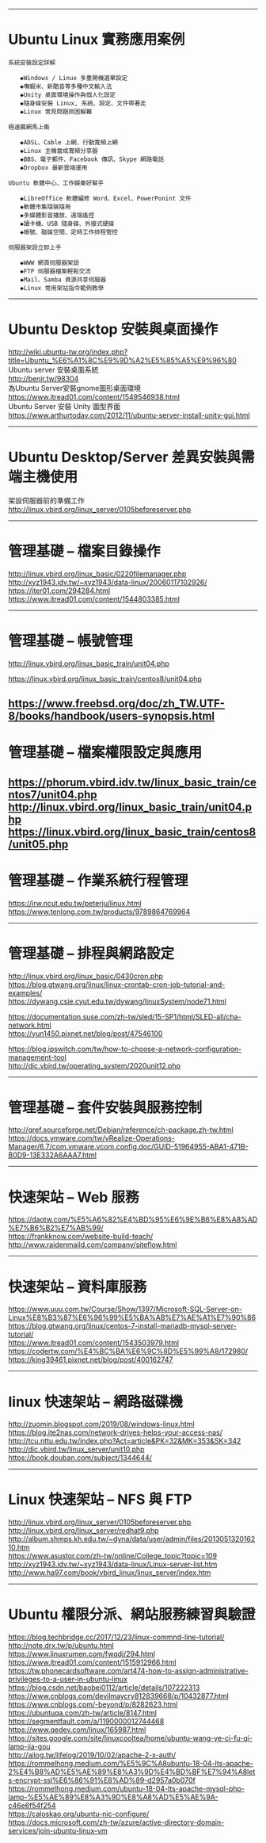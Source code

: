 -----------------------------------------------------------------------
Ubuntu Linux 實務應用案例
=================================================================== 
```
系統安裝設定詳解

　　◆Windows / Linux 多重開機選單設定
　　◆嘸蝦米、新酷音等多種中文輸入法
　　◆Unity 桌面環境操作與個人化設定
　　◆隨身碟安裝 Linux, 系統、設定、文件帶著走
　　◆Linux 常見問題排困解難

極速飆網馬上衝

　　◆ADSL、Cable 上網、行動寬頻上網
　　◆Linux 主機當成寬頻分享器
　　◆BBS、電子郵件、Facebook 傳訊、Skype 網路電話
　　◆Dropbox 最新雲端運用

Ubuntu 軟體中心、工作娛樂好幫手

　　◆LibreOffice 軟體編修 Word、Excel、PowerPonint 文件
　　◆軟體市集隨裝隨用
　　◆多媒體影音播放、遠端遙控
　　◆讀卡機、USB 隨身碟、外接式硬碟
　　◆帳號、磁碟空間、定時工作排程管控

伺服器架設立即上手

　　◆WWW 網頁伺服器架設
　　◆FTP 伺服器檔案輕鬆交流
　　◆Mail、Samba 資源共享伺服器
　　◆Linux 常用架站指令範例教學

```
-----------------------------------------------------------------------
Ubuntu Desktop 安裝與桌面操作
===================================================================

http://wiki.ubuntu-tw.org/index.php?title=Ubuntu_%E6%A1%8C%E9%9D%A2%E5%85%A5%E9%96%80   
Ubuntu server 安裝桌面系統   
http://benjr.tw/98304   
為Ubuntu Server安裝gnome圖形桌面環境   
https://www.itread01.com/content/1549546938.html   
Ubuntu Server 安裝 Unity 圖型界面   
https://www.arthurtoday.com/2012/11/ubuntu-server-install-unity-gui.html   

-----------------------------------------------------------------------
Ubuntu Desktop/Server 差異安裝與需端主機使用
===================================================================
架設伺服器前的準備工作   
http://linux.vbird.org/linux_server/0105beforeserver.php   

-----------------------------------------------------------------------
管理基礎 – 檔案目錄操作
===================================================================

http://linux.vbird.org/linux_basic/0220filemanager.php   
http://xyz1943.idv.tw/~xyz1943/data-linux/20060117102926/   
https://iter01.com/294284.html   
https://www.itread01.com/content/1544803385.html   



-----------------------------------------------------------------------
管理基礎 – 帳號管理
===================================================================

http://linux.vbird.org/linux_basic_train/unit04.php   

https://linux.vbird.org/linux_basic_train/centos8/unit04.php   

https://www.freebsd.org/doc/zh_TW.UTF-8/books/handbook/users-synopsis.html   
-----------------------------------------------------------------------
管理基礎 – 檔案權限設定與應用
===================================================================
https://phorum.vbird.idv.tw/linux_basic_train/centos7/unit04.php   
http://linux.vbird.org/linux_basic_train/unit04.php   
https://linux.vbird.org/linux_basic_train/centos8/unit05.php   
-----------------------------------------------------------------------
管理基礎 – 作業系統行程管理
===================================================================
https://irw.ncut.edu.tw/peterju/linux.html   
https://www.tenlong.com.tw/products/9789864769964   


-----------------------------------------------------------------------
管理基礎 – 排程與網路設定
===================================================================
http://linux.vbird.org/linux_basic/0430cron.php   
https://blog.gtwang.org/linux/linux-crontab-cron-job-tutorial-and-examples/   
https://dywang.csie.cyut.edu.tw/dywang/linuxSystem/node71.html   

https://documentation.suse.com/zh-tw/sled/15-SP1/html/SLED-all/cha-network.html   
https://yun1450.pixnet.net/blog/post/47546100   

https://blog.ipswitch.com/tw/how-to-choose-a-network-configuration-management-tool   
http://dic.vbird.tw/operating_system/2020unit12.php   

-----------------------------------------------------------------------
管理基礎 – 套件安裝與服務控制
===================================================================

http://qref.sourceforge.net/Debian/reference/ch-package.zh-tw.html   
https://docs.vmware.com/tw/vRealize-Operations-Manager/6.7/com.vmware.vcom.config.doc/GUID-51964955-ABA1-471B-B0D9-13E332A6AAA7.html   



-----------------------------------------------------------------------
快速架站 – Web 服務
===================================================================
https://daotw.com/%E5%A6%82%E4%BD%95%E6%9E%B6%E8%A8%AD%E7%B6%B2%E7%AB%99/   
https://frankknow.com/website-build-teach/   
http://www.raidenmaild.com/company/siteflow.html   

-----------------------------------------------------------------------
快速架站 – 資料庫服務
===================================================================
https://www.uuu.com.tw/Course/Show/1397/Microsoft-SQL-Server-on-Linux%E8%B3%87%E6%96%99%E5%BA%AB%E7%AE%A1%E7%90%86   
https://blog.gtwang.org/linux/centos-7-install-mariadb-mysql-server-tutorial/   
https://www.itread01.com/content/1543503979.html   
https://codertw.com/%E4%BC%BA%E6%9C%8D%E5%99%A8/172980/   
https://king39461.pixnet.net/blog/post/400162747   

-----------------------------------------------------------------------
linux 快速架站 – 網路磁碟機
===================================================================
http://zuomin.blogspot.com/2019/08/windows-linux.html   
https://blog.ite2nas.com/network-drives-helps-your-access-nas/   
http://tcu.nttu.edu.tw/index.php?Act=article&PK=32&MK=353&SK=342   
http://dic.vbird.tw/linux_server/unit10.php   
https://book.douban.com/subject/1344644/   



-----------------------------------------------------------------------
Linux 快速架站 – NFS 與 FTP
===================================================================
http://linux.vbird.org/linux_server/0105beforeserver.php   
http://linux.vbird.org/linux_server/redhat9.php   
http://album.shmps.kh.edu.tw/~dyna/data/user/admin/files/201305132016210.htm   
https://www.asustor.com/zh-tw/online/College_topic?topic=109   
http://xyz1943.idv.tw/~xyz1943/data-linux/Linux-server-list.htm   
http://www.ha97.com/book/vbird_linux/linux_server/index.htm   



-----------------------------------------------------------------------
Ubuntu 權限分派、網站服務練習與驗證
===================================================================
https://blog.techbridge.cc/2017/12/23/linux-commnd-line-tutorial/   
http://note.drx.tw/p/ubuntu.html   
https://www.linuxrumen.com/fwqdj/294.html   
https://www.itread01.com/content/1515912966.html   
https://tw.phonecardsoftware.com/art474-how-to-assign-administrative-privileges-to-a-user-in-ubuntu-linux   
https://blog.csdn.net/baobei0112/article/details/107222313   
https://www.cnblogs.com/devilmaycry812839668/p/10432877.html   
https://www.cnblogs.com/-beyond/p/8282623.html   
https://ubuntuqa.com/zh-tw/article/8147.html   
https://segmentfault.com/a/1190000012744468   
https://www.qedev.com/linux/165987.html   
https://sites.google.com/site/linuxcooltea/home/ubuntu-wang-ye-ci-fu-qi-lamp-jia-gou   
http://ailog.tw/lifelog/2019/10/02/apache-2-x-auth/   
https://rommelhong.medium.com/%E5%9C%A8ubuntu-18-04-lts-apache-2%E4%B8%AD%E5%AE%89%E8%A3%9D%E4%BD%BF%E7%94%A8lets-encrypt-ssl%E6%86%91%E8%AD%89-d2957a0b070f   
https://rommelhong.medium.com/ubuntu-18-04-lts-apache-mysql-php-lamp-%E5%AE%89%E8%A3%9D%E8%A8%AD%E5%AE%9A-c46e6f54f254   
https://caloskao.org/ubuntu-nic-configure/   
https://docs.microsoft.com/zh-tw/azure/active-directory-domain-services/join-ubuntu-linux-vm   


